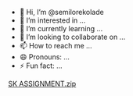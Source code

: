 - 👋 Hi, I’m @semilorekolade
- 👀 I’m interested in ...
- 🌱 I’m currently learning ...
- 💞️ I’m looking to collaborate on ...
- 📫 How to reach me ...
- 😄 Pronouns: ...
- ⚡ Fun fact: ...

<!---
semilorekolade/semilorekolade is a ✨ special ✨ repository because its `README.md` (this file) appears on your GitHub profile.
You can click the Preview link to take a look at your changes.
--->
[SK ASSIGNMENT.zip](https://github.com/user-attachments/files/16758965/SK.ASSIGNMENT.zip)

